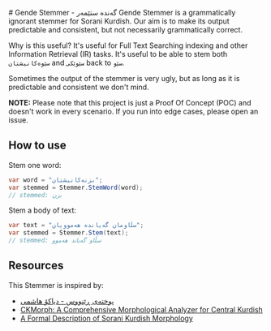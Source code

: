 ﻿﻿﻿# Gende Stemmer - گەندە ستێمەر
Gende Stemmer is a grammatically ignorant stemmer for Sorani Kurdish. Our aim is to make its output predictable and consistent, but not necessarily grammatically correct.

Why is this useful? It's useful for Full Text Searching indexing and other Information Retrieval (IR) tasks. It's useful to be able to stem both `سێوەکانیشتان` and `سێوێکی` back to `سێو`.

Sometimes the output of the stemmer is very ugly, but as long as it is predictable and consistent we don't mind.

**NOTE:** Please note that this project is just a Proof Of Concept (POC) and doesn't work in every scenario. If you run into edge cases, please open an issue.

## ‌How to use

Stem one word:

```csharp
var word = "بزنەکانیشتان";
var stemmed = Stemmer.StemWord(word);
// stemmed: بزن
```

Stem a body of text:

```csharp
var text = "سڵاومان گەیاندە هەموویان";
var stemmed = Stemmer.Stem(text);
// stemmed: سڵاو گەیاند هەموو
```

## Resources
This Stemmer is inspired by:
 - [پوختەی ڕێنووس - دیاکۆ هاشمی](http://diyako.yageyziman.com/wp-content/uploads/2016/03/Puxtey_Renus_Diyako_2021_09_25.pdf)
 - [CKMorph: A Comprehensive Morphological Analyzer for Central Kurdish](https://arxiv.org/ftp/arxiv/papers/2109/2109.08615.pdf)
 - [A Formal Description of Sorani Kurdish Morphology](https://arxiv.org/ftp/arxiv/papers/2109/2109.03942.pdf)

